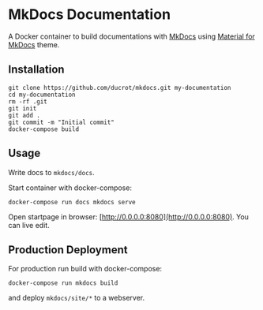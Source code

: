 # MkDocs Documentation

A Docker container to build documentations with [MkDocs](https://www.mkdocs.org/) 
using [Material for MkDocs](https://squidfunk.github.io/mkdocs-material/getting-started/) theme.

## Installation

```
git clone https://github.com/ducrot/mkdocs.git my-documentation
cd my-documentation
rm -rf .git
git init
git add .
git commit -m "Initial commit"
docker-compose build
```

## Usage

Write docs to `mkdocs/docs`.

Start container with docker-compose:

```
docker-compose run docs mkdocs serve
```

Open startpage in browser: [http://0.0.0.0:8080](http://0.0.0.0:8080). You can live edit.


## Production Deployment

For production run build with docker-compose:

```
docker-compose run mkdocs build
```

and deploy `mkdocs/site/*` to a webserver.
